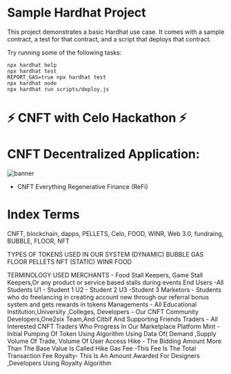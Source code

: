 # Sample Hardhat Project

This project demonstrates a basic Hardhat use case. It comes with a sample contract, a test for that contract, and a script that deploys that contract.

Try running some of the following tasks:

```shell
npx hardhat help
npx hardhat test
REPORT_GAS=true npx hardhat test
npx hardhat node
npx hardhat run scripts/deploy.js
```
# ⚡ CNFT with Celo Hackathon ⚡                                                                                                                                                                                                        
# CNFT Decentralized Application: 
![banner](https://user-images.githubusercontent.com/78921146/192164558-64ede5a9-3a55-49ed-a1ef-0ff83115eb9c.png)

- CNFT Everything Regenerative Finance (ReFi)

# Index Terms 
CNFT, blockchain, dapps, PELLETS, Celo, FOOD, WINR, Web 3.0,  fundraing, BUBBLE, FLOOR, NFT

TYPES OF TOKENS USED IN OUR SYSTEM
(DYNAMIC)
BUBBLE
GAS
FLOOR
PELLETS
NFT
(STATIC)
WINR
FOOD


TERMINOLOGY USED
MERCHANTS - Food Stall Keepers, Game Stall Keepers,Or any product or service based stalls during events
End Users -All Students
U1 - Student 1 
U2 - Student 2
U3 -Student 3
Marketors - Students who do freelancing in creating account new through our referral bonus system and gets rewards in tokens
Managements - All Educational Institution,University ,Colleges,
Developers - Our CNFT Community Developers,One2six Team,And Citbif And Supporting Friends
Traders - All Interested CNFT Traders Who Progress In Our Marketplace Platform
Mint - Initial Pumping Of Token Using Algorithm Using Data Of( Demand ,Supply Volume Of Trade, Volume Of User Access 
Hike - The Bidding Amount More Than The Base Value Is Called Hike
Gas Fee -This Fee Is The Total Transaction Fee
Royalty- This Is An Amount Awarded For  Designers ,Developers Using Royalty Algorithm

